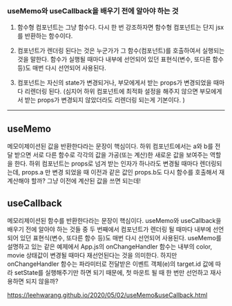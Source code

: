 ### useMemo와 useCallback을 배우기 전에 알아야 하는 것

1. 함수형 컴포넌트는 그냥 함수다. 
다시 한 번 강조하자면 함수형 컴포넌트는 
단지 jsx를 반환하는 함수이다.

2. 컴포넌트가 렌더링 된다는 것은 
누군가가 그 함수(컴포넌트)를 호출하여서 실행되는 것을 말한다.
함수가 실행될 때마다 내부에 선언되어 있던 표현식(변수, 또다른 함수 등)도 매번 다시 선언되어 사용된다.

3. 컴포넌트는 자신의 state가 변경되거나, 
부모에게서 받는 props가 변경되었을 때마다 리렌더링 된다. 
(심지어 하위 컴포넌트에 최적화 설정을 해주지 않으면 
부모에게서 받는 props가 변경되지 않았더라도 리렌더링 되는게 기본이다. )

---

## useMemo

메모이제이션된 값을 반환한다라는 문장이 핵심이다. 
하위 컴포넌트에서는 a와 b를 전달 받으면 서로 다른 함수로 각각의 값을 가공(또는 계산)한 새로운 값을 보여주는 역할을 한다.
하위 컴포넌트는 props로 넘겨 받는 인자가 하나라도 변경될 때마다 렌더링되는데,
props.a 만 변경 되었을 때 이전과 같은 값인 props.b도 다시 함수를 호출해서 재계산해야 할까? 그냥 이전에 계산된 값을 쓰면 되는데!

## useCallback

메모리제이션된 함수를 반환한다라는 문장이 핵심이다.
useMemo와 useCallback을 배우기 전에 알아야 하는 것들 중 두 번째에서 컴포넌트가 렌더링 될 때마다 내부에 선언되어 있던 표현식(변수, 또다른 함수 등)도 매번 다시 선언되어 사용된다.
useMemo를 설명하고 있는 같은 예제에서 App.js의 onChangeHandler 함수는 내부의 color, movie 상태값이 변경될 때마다 재선언된다는 것을 의미한다. 
하지만 onChangeHandler 함수는 파라미터로 전달받은 이벤트 객체(e)의 target.id 값에 따라 setState를 실행해주기만 하면 되기 때문에, 첫 마운트 될 때 한 번만 선언하고 재사용하면 되지 않을까?



https://leehwarang.github.io/2020/05/02/useMemo&useCallback.html
